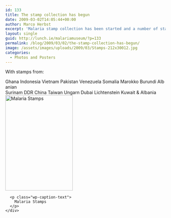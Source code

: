 ```yaml
---
id: 133
title: The stamp collection has begun
date: 2009-03-02T14:05:44+00:00
author: Marco Herbst
excerpt: 'Malaria stamp collection has been started and a number of stamps from different countries are a part of the museum now. '
layout: single
guid: http://lunch.ie/malariamuseum/?p=133
permalink: /blog/2009/03/02/the-stamp-collection-has-begun/
image: /assets/images/uploads/2009/03/Stamps-212x30012.jpg
categories:
  - Photos and Posters
---
```

<div>
  <p>
    With stamps from:
  </p>
  
  <div>
    Ghana Indonesia Vietnam Pakistan Venezuela Somalia Marokko Burundi Albanian
  </div>
  
  <div>
    Surinam DDR China Taiwan Ungarn Dubai Lichtenstein Kuwait & Albania
  </div>
  
  <div>
  </div>
  
  <div>
    <div id="attachment_276" style="width: 222px" class="wp-caption alignnone">
      <a href="http://www.malariamuseum.de/assets/images/uploads/2009/03/Stamps.jpg"><img class="size-medium wp-image-276" title="Malaria Stamps" alt="Malaria Stamps" src="http://www.malariamuseum.de/assets/images/uploads/2009/03/Stamps-212x300.jpg" width="212" height="300" /></a>
      
      <p class="wp-caption-text">
        Malaria Stamps
      </p>
    </div>
  </div>
</div>